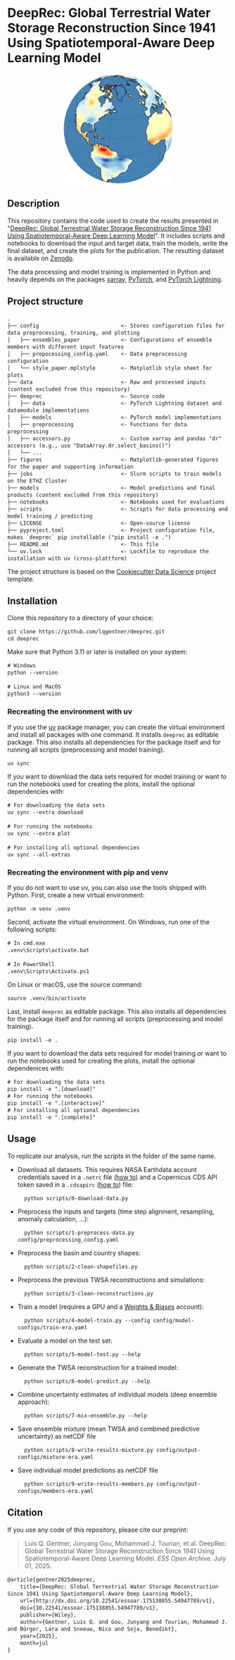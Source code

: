 # DeepRec: Global Terrestrial Water Storage Reconstruction Since 1941 Using Spatiotemporal-Aware Deep Learning Model

<p align="center">
    <img src="figures/cover/cover_southamerica.png" alt="Globe showing reconstructed TWS anomaly of a single month" width="250"/>
<p align="center">

## Description

This repository contains the code used to create the results presented in "[DeepRec: Global Terrestrial Water Storage Reconstruction Since 1941 Using Spatiotemporal-Aware Deep Learning Model](https://doi.org/10.22541/essoar.175138855.54947789/v1)". It includes scripts and notebooks to download the input and target data, train the models, write the final dataset, and create the plots for the publication. The resulting dataset is available on [Zenodo](https://doi.org/10.5281/zenodo.15681365).

The data processing and model training is implemented in Python and heavily depends on the packages [xarray](https://docs.xarray.dev/en/stable/), [PyTorch](https://pytorch.org/docs/stable/index.html), and [PyTorch Lightning](https://lightning.ai/docs/pytorch/stable/).

## Project structure

    .
    ├── config                          <- Stores configuration files for data preprocessing, training, and plotting
    │   ├── ensembles_paper             <- Configurations of ensemble members with different input features
    │   ├── prepocessing_config.yaml    <- Data preprocessing configuration
    │   └── style_paper.mplstyle        <- Matplotlib style sheet for plots
    ├── data                            <- Raw and processed inputs (content excluded from this repository)
    ├── deeprec                         <- Source code
    │   ├── data                        <- PyTorch Lightning dataset and datamodule implementations
    │   ├── models                      <- PyTorch model implementations
    │   ├── preprocessing               <- Functions for data preprocessing
    │   ├── accessors.py                <- Custom xarray and pandas "dr" accessors (e.g., use "DataArray.dr.select_basins()")
    │   └── ...
    ├── figures                         <- Matplotlib-generated figures for the paper and supporting information
    ├── jobs                            <- Slurm scripts to train models on the ETHZ Cluster
    ├── models                          <- Model predictions and final products (content excluded from this repository)
    ├── notebooks                       <- Notebooks used for evaluations
    ├── scripts                         <- Scripts for data processing and model training / predicting
    ├── LICENSE                         <- Open-source license
    ├── pyproject.toml                  <- Project configuration file, makes `deeprec` pip installable ("pip install -e .")
    ├── README.md                       <- This file
    └── uv.lock                         <- Lockfile to reproduce the installation with uv (cross-plattform)

The project structure is based on the [Cookiecutter Data Science](https://cookiecutter-data-science.drivendata.org/) project template.

## Installation

Clone this repository to a directory of your choice:

    git clone https://github.com/lqgentner/deeprec.git
    cd deeprec

Make sure that Python 3.11 or later is installed on your system:

    # Windows
    python --version

    # Linux and MacOS
    python3 --version

### Recreating the environment with uv

If you use the [uv](https://docs.astral.sh/uv/) package manager, you can create the virtual environment and install all packages with one command. It installs `deeprec` as editable package. This also installs all dependencies for the package itself and for running all scripts (preprocessing and model training).

    uv sync

If you want to download the data sets required for model training or want to run the notebooks used for creating the plots, install the optional dependencies with:

    # For downloading the data sets
    uv sync --extra download

    # For running the notebooks
    uv sync --extra plot

    # For installing all optional dependencies
    uv sync --all-extras

### Recreating the environment with pip and venv

If you do not want to use uv, you can also use the tools shipped with Python. First, create a new virtual environment:

    python -m venv .venv

Second, activate the virtual environment. On Windows, run one of the following scripts:

    # In cmd.exe
    .venv\Scripts\activate.bat

    # In PowerShell
    .venv\Scripts\Activate.ps1

On Linux or macOS, use the source command:

    source .venv/bin/activate

Last, install `deeprec` as editable package. This also installs all dependencies for the package itself and for running all scripts (preprocessing and model training).

    pip install -e .

If you want to download the data sets required for model training or want to run the notebooks used for creating the plots, install the optional dependenices with:

    # For downloading the data sets
    pip install -e ".[download]"
    # For running the notebooks
    pip install -e ".[interactive]"
    # For installing all optional dependencies
    pip install -e ".[complete]"

## Usage

To replicate our analysis, run the scripts in the folder of the same name.

- Download all datasets. This requires NASA Earthdata account credentials saved in a `.netrc` file ([how to](https://urs.earthdata.nasa.gov/documentation/for_users/data_access/curl_and_wget)) and a Copernicus CDS API token saved in a `.cdsapirc` ([how to](https://cds.climate.copernicus.eu/how-to-api)) file:

        python scripts/0-download-data.py

- Preprocess the inputs and targets (time step alignment, resampling, anomaly calculation, ...):

        python scripts/1-preprocess-data.py config/preprocessing_config.yaml

- Preprocess the basin and country shapes:

        python scripts/2-clean-shapefiles.py

- Preprocess the previous TWSA reconstructions and simulations:

        python scripts/3-clean-reconstructions.py

- Train a model (requires a GPU and a [Weights & Biases](https://wandb.ai/site/) account):

        python scripts/4-model-train.py --config config/model-configs/train-era.yaml

- Evaluate a model on the test set:

        python scripts/5-model-test.py --help

- Generate the TWSA reconstruction for a trained model:

        python scripts/6-model-predict.py --help

- Combine uncertainty estimates of individual models (deep ensemble approach):

        python scripts/7-mix-ensemble.py --help

- Save ensemble mixture (mean TWSA and combined predictive uncertainty) as netCDF file

        python scripts/8-write-results-mixture.py config/output-configs/mixture-era.yaml

- Save individual model predictions as netCDF file

        python scripts/9-write-results-members.py config/output-configs/members-era.yaml

## Citation

If you use any code of this repository, please cite our preprint:

> Luis Q. Gentner, Junyang Gou, Mohammad J. Tourian, et al. DeepRec: Global Terrestrial Water Storage Reconstruction Since 1941 Using Spatiotemporal-Aware Deep Learning Model. *ESS Open Archive*. July 01, 2025.

    @article{gentner2025deeprec,
        title={DeepRec: Global Terrestrial Water Storage Reconstruction Since 1941 Using Spatiotemporal-Aware Deep Learning Model},
        url={http://dx.doi.org/10.22541/essoar.175138855.54947789/v1},
        doi={10.22541/essoar.175138855.54947789/v1},
        publisher={Wiley},
        author={Gentner, Luis Q. and Gou, Junyang and Tourian, Mohammad J. and Börger, Lara and Sneeuw, Nico and Soja, Benedikt},
        year={2025},
        month=jul
    }
